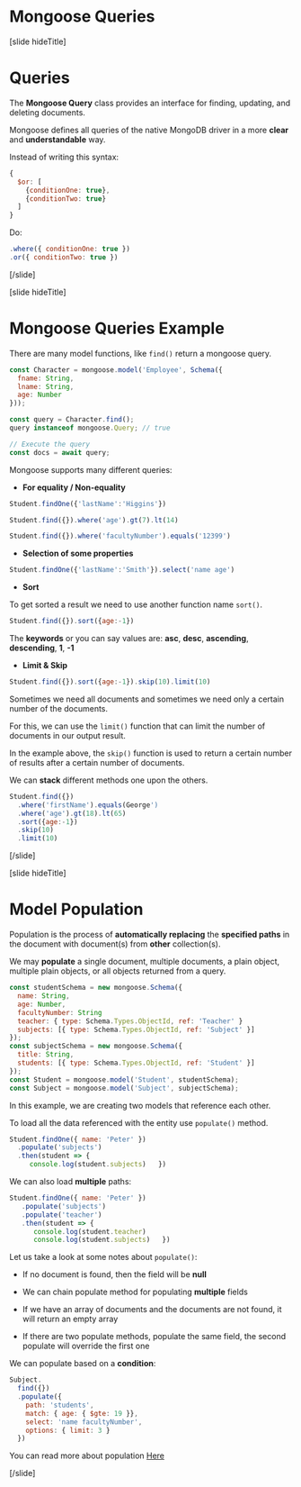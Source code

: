 # Mongoose Queries

[slide hideTitle]
# Queries

The **Mongoose Query** class provides an interface for finding, updating, and deleting documents.

Mongoose defines all queries of the native MongoDB driver in a more **clear** and **understandable** way.

Instead of writing this syntax:

``` js
{
  $or: [
    {conditionOne: true},
    {conditionTwo: true}
  ]
}
```

Do:

``` js
.where({ conditionOne: true })
.or({ conditionTwo: true })
```


[/slide]


[slide hideTitle]

# Mongoose Queries Example

There are many model functions, like `find()` return a mongoose query.

``` js
const Character = mongoose.model('Employee', Schema({
  fname: String,
  lname: String,
  age: Number
}));

const query = Character.find();
query instanceof mongoose.Query; // true

// Execute the query
const docs = await query;
```

Mongoose supports many different queries:

- **For equality / Non-equality**

``` js
Student.findOne({'lastName':'Higgins'})
```

``` js
Student.find({}).where('age').gt(7).lt(14)
```

``` js
Student.find({}).where('facultyNumber').equals('12399')
```

- **Selection of some properties**

```js
Student.findOne({'lastName':'Smith'}).select('name age')
```

- **Sort**

To get sorted a result we need to use another function name `sort()`.

``` js
Student.find({}).sort({age:-1})
```

The **keywords** or you can say values are: **asc**, **desc**, **ascending**, **descending**, **1**, **-1**

- **Limit & Skip**

```js
Student.find({}).sort({age:-1}).skip(10).limit(10)
```

Sometimes we need all documents and sometimes we need only a certain number of the documents.

For this, we can use the `limit()` function that can limit the number of documents in our output result.

In the example above, the `skip()` function is used to return a certain number of results after a certain number of documents.

We can **stack** different methods one upon the others.

``` js
Student.find({})
  .where('firstName').equals(George')
  .where('age').gt(18).lt(65)
  .sort({age:-1})
  .skip(10)
  .limit(10)
```

[/slide]

[slide hideTitle]

# Model Population

Population is the process of **automatically replacing** the **specified paths** in the document with document(s) from **other** collection(s). 

We may **populate** a single document, multiple documents, a plain object, multiple plain objects, or all objects returned from a query.

``` js
const studentSchema = new mongoose.Schema({
  name: String,
  age: Number,
  facultyNumber: String
  teacher: { type: Schema.Types.ObjectId, ref: 'Teacher' }
  subjects: [{ type: Schema.Types.ObjectId, ref: 'Subject' }]
});
const subjectSchema = new mongoose.Schema({
  title: String,
  students: [{ type: Schema.Types.ObjectId, ref: 'Student' }]
});
const Student = mongoose.model('Student', studentSchema);
const Subject = mongoose.model('Subject', subjectSchema);
```

In this example, we are creating two models that reference each other.

To load all the data referenced with the entity use `populate()` method.

``` js
Student.findOne({ name: 'Peter' })
  .populate('subjects')
  .then(student => {
     console.log(student.subjects)   })
```

We can also load **multiple** paths:

``` js
Student.findOne({ name: 'Peter' })
   .populate('subjects')
   .populate('teacher')
   .then(student => {
      console.log(student.teacher)
      console.log(student.subjects)   })
```

Let us take a look at some notes about `populate()`:

- If no document is found, then the field will be **null**

- We can chain populate method for populating **multiple** fields

- If we have an array of documents and the documents are not found, it will return an empty array

- If there are two populate methods, populate the same field, the second populate will override the first one

We can populate based on a **condition**:

``` js
Subject.
  find({})
  .populate({
    path: 'students',
    match: { age: { $gte: 19 }},
    select: 'name facultyNumber',
    options: { limit: 3 }
  })
```

You can read more about population [Here](mongoosejs.com/docs/populate.html)

[/slide]